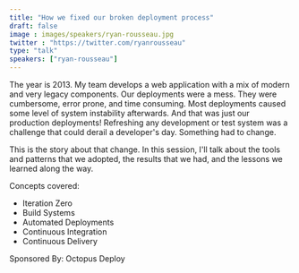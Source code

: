 ```yaml
---
title: "How we fixed our broken deployment process"
draft: false
image : images/speakers/ryan-rousseau.jpg
twitter : "https://twitter.com/ryanrousseau"
type: "talk"
speakers: ["ryan-rousseau"]
---
```


The year is 2013. My team develops a web application with a mix of modern and very legacy components. Our deployments were a mess. They were cumbersome, error prone, and time consuming. Most deployments caused some level of system instability afterwards. And that was just our production deployments! Refreshing any development or test system was a challenge that could derail a developer's day. Something had to change.

This is the story about that change. In this session, I'll talk about the tools and patterns that we adopted, the results that we had, and the lessons we learned along the way.

Concepts covered:

- Iteration Zero
- Build Systems
- Automated Deployments
- Continuous Integration
- Continuous Delivery

Sponsored By: Octopus Deploy
